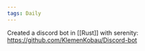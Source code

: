 ```yaml
---
tags: Daily
---
```


Created a discord bot in [[Rust]] with serenity: https://github.com/KlemenKobau/Discord-bot